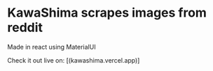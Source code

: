 # KawaShima scrapes images from reddit

Made in react using MaterialUI

Check it out live on: [(kawashima.vercel.app)]
